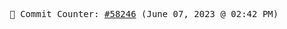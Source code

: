 <p align="center">
    <samp>
        📮 Commit Counter: <a href="https://github.com/Javascript-void0/Javascript-void0/commits/main">#58246</a> (June 07, 2023 @ 02:42 PM)
    </samp>
</p>